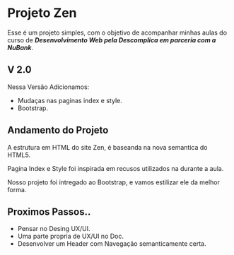 # Projeto Zen

Esse é um projeto simples, com o objetivo de acompanhar minhas aulas do curso de ***Desenvolvimento Web pela Descomplica em parceria com a NuBank***.

## V 2.0
Nessa Versão Adicionamos:
    
+ Mudaças nas paginas index e style.
+ Bootstrap.

## Andamento do Projeto
A estrutura em HTML do site Zen, é baseanda na nova semantica do HTML5. 

Pagina Index e Style foi inspirada em recusos utilizados na durante a aula. 

Nosso projeto foi intregado ao Bootstrap, e vamos estilizar ele da melhor forma.

## Proximos Passos..
+ Pensar no Desing UX/UI.
+ Uma parte propria de UX/UI no Doc.
+ Desenvolver um Header com Navegação semanticamente certa.